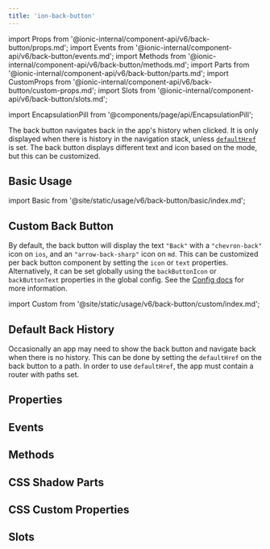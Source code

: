 ```yaml
---
title: 'ion-back-button'
---
```


import Props from '@ionic-internal/component-api/v6/back-button/props.md';
import Events from '@ionic-internal/component-api/v6/back-button/events.md';
import Methods from '@ionic-internal/component-api/v6/back-button/methods.md';
import Parts from '@ionic-internal/component-api/v6/back-button/parts.md';
import CustomProps from '@ionic-internal/component-api/v6/back-button/custom-props.md';
import Slots from '@ionic-internal/component-api/v6/back-button/slots.md';

<head>
  <title>Back Button | ion-back-button: Custom Menu Icon for Applications</title>
  <meta
    name="description"
    content="The ion-back-button is a custom menu icon for Android, iOS, and Progressive Web Apps. Use Ionic Framework components to easily build applications."
  />
</head>

import EncapsulationPill from '@components/page/api/EncapsulationPill';

<EncapsulationPill type="shadow" />

The back button navigates back in the app's history when clicked. It is only displayed when there is history in the navigation stack, unless [`defaultHref`](#default-back-history) is set. The back button displays different text and icon based on the mode, but this can be customized.

## Basic Usage

import Basic from '@site/static/usage/v6/back-button/basic/index.md';

<Basic />

## Custom Back Button

By default, the back button will display the text `"Back"` with a `"chevron-back"` icon on `ios`, and an `"arrow-back-sharp"` icon on `md`. This can be customized per back button component by setting the `icon` or `text` properties. Alternatively, it can be set globally using the `backButtonIcon` or `backButtonText` properties in the global config. See the [Config docs](/docs/guide/developing/config) for more information.

import Custom from '@site/static/usage/v6/back-button/custom/index.md';

<Custom />

## Default Back History

Occasionally an app may need to show the back button and navigate back when there is no history. This can be done by setting the `defaultHref` on the back button to a path. In order to use `defaultHref`, the app must contain a router with paths set.

## Properties

<Props />

## Events

<Events />

## Methods

<Methods />

## CSS Shadow Parts

<Parts />

## CSS Custom Properties

<CustomProps />

## Slots

<Slots />
